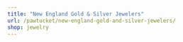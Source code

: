 ```yaml
---
title: "New England Gold & Silver Jewelers"
url: /pawtucket/new-england-gold-and-silver-jewelers/
shop: jewelry
---
```

